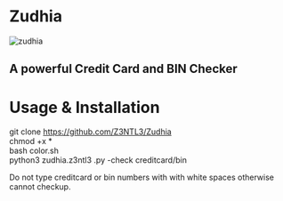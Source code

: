 # Zudhia
![zudhia](https://user-images.githubusercontent.com/48758770/149739013-44d43ea3-6089-4a02-9f6a-d5fa54e9963b.jpg)<br>
<h2>A powerful Credit Card and BIN Checker</h2>

# Usage & Installation
  git clone https://github.com/Z3NTL3/Zudhia<br>
  chmod +x *<br>
  bash color.sh<br>
  python3 zudhia.z3ntl3 .py -check creditcard/bin<br>

Do not type creditcard or bin numbers with with white spaces otherwise cannot checkup.
